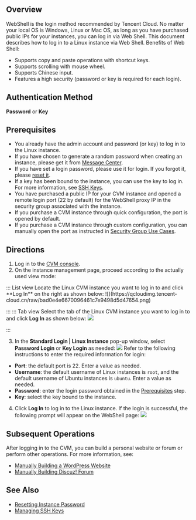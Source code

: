 ## Overview
WebShell is the login method recommended by Tencent Cloud. No matter your local OS is Windows, Linux or Mac OS, as long as you have purchased public IPs for your instances, you can log in via Web Shell. This document describes how to log in to a Linux instance via Web Shell.
Benefits of Web Shell:
- Supports copy and paste operations with shortcut keys.
- Supports scrolling with mouse wheel.
- Supports Chinese input.
- Features a high security (password or key is required for each login).

## Authentication Method

**Password** or **Key**

## Prerequisites[](id:Prerequisites)

- You already have the admin account and password (or key) to log in to the Linux instance.
 - If you have chosen to generate a random password when creating an instance, please get it from [Message Center](https://console.cloud.tencent.com/message).
 - If you have set a login password, please use it for login. If you forgot it, please [reset it](https://intl.cloud.tencent.com/document/product/213/16566).
 - If a key has been bound to the instance, you can use the key to log in. For more information, see [SSH Keys](https://intl.cloud.tencent.com/document/product/213/6092).
- You have purchased a public IP for your CVM instance and opened a remote login port (22 by default) for the WebShell proxy IP in the security group associated with the instance.
 - If you purchase a CVM instance through quick configuration, the port is opened by default.
 - If you purchase a CVM instance through custom configuration, you can manually open the port as instructed in [Security Group Use Cases](https://intl.cloud.tencent.com/document/product/213/32369).

## Directions

1. Log in to the [CVM console](https://console.cloud.tencent.com/cvm/index).
2. On the instance management page, proceed according to the actually used view mode:
<dx-tabs>
::: List view
Locate the Linux CVM instance you want to log in to and click **Log In** on the right as shown below:
![](https://qcloudimg.tencent-cloud.cn/raw/bad0e4e6670096461c7e9498d5d47654.png)

:::
::: Tab view
Select the tab of the Linux CVM instance you want to log in to and click **Log In** as shown below:
![](https://qcloudimg.tencent-cloud.cn/raw/2cdbf7a52ed228109fd1bc55a6ed1d6c.png)

:::
</dx-tabs>

3. In the **Standard Login | Linux Instance** pop-up window, select **Password Login** or **Key Login** as needed:
![](https://main.qcloudimg.com/raw/9c321ad519c8f993c1f768e56fca0ab1.png)
Refer to the following instructions to enter the required information for login:
 - **Port**: the default port is 22. Enter a value as needed.
 - **Username**: the default username of Linux instances is `root`, and the default username of Ubuntu instances is `ubuntu`. Enter a value as needed.
 - **Password**: enter the login password obtained in the [Prerequisites](#Prerequisites) step.
 - **Key**: select the key bound to the instance.
4. Click **Log In** to log in to the Linux instance.
If the login is successful, the following prompt will appear on the WebShell page:
![](https://main.qcloudimg.com/raw/6bcd152ff947909f52da67430aa7eda6.png)

## Subsequent Operations

After logging in to the CVM, you can build a personal website or forum or perform other operations. For more information, see:
- [Manually Building a WordPress Website](https://intl.cloud.tencent.com/document/product/213/8044)
- [Manually Building Discuz! Forum](https://intl.cloud.tencent.com/document/product/213/8043)


## See Also
- [Resetting Instance Password](https://intl.cloud.tencent.com/document/product/213/16566)
- [Managing SSH Keys](https://intl.cloud.tencent.com/document/product/213/16691)
